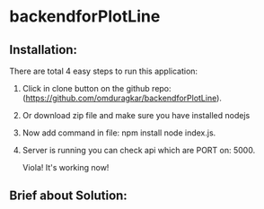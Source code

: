 # backendforPlotLine


## Installation:
There are total 4 easy steps to run this application:
  1. Click in clone button on the github repo: (https://github.com/omduragkar/backendforPlotLine).
  2. Or  download zip file and make sure you have installed nodejs
  3. Now  add command in file:
       npm install
       node index.js.
  4. Server is running you can check api which are PORT on: 5000.
   
     Viola! It's working now!

## Brief about Solution:

